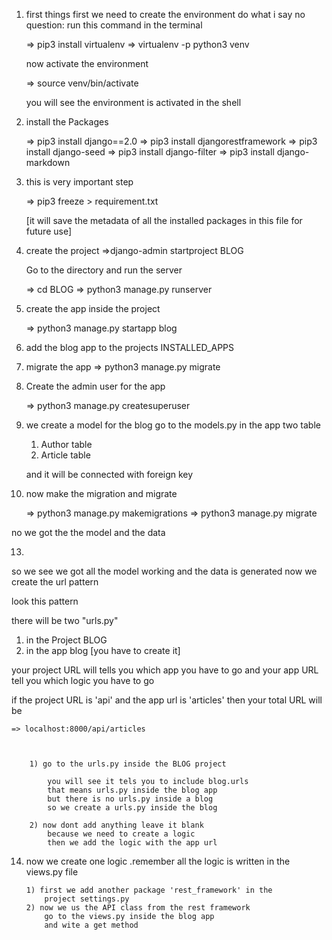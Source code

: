 1) first things first we need to create the environment
    do what i say no question:
    run this command in the terminal

    => pip3 install virtualenv
    => virtualenv -p python3 venv

    now activate the environment

    => source venv/bin/activate

    you will see the environment is activated in the shell

2) install the Packages

    => pip3 install django==2.0
    => pip3 install djangorestframework
    => pip3 install django-seed
    => pip3 install django-filter
    => pip3 install django-markdown

3) this is very important step

    => pip3 freeze > requirement.txt

    [it will save the metadata of all the installed packages in this file for future use]


4) create the project
    =>django-admin startproject BLOG

   Go to the directory and run the server

    => cd BLOG
    => python3 manage.py runserver

5) create the app inside the project

    => python3 manage.py startapp blog

6) add the blog app to the projects INSTALLED_APPS

7) migrate the app
    => python3 manage.py migrate

8) Create the admin user for the app

    => python3 manage.py createsuperuser

9) we create a model for the blog
    go to the models.py in the app
    two table
    1) Author table
    2) Article table

    and it will be connected with foreign key

10) now make the migration and migrate

    => python3 manage.py makemigrations
    => python3 manage.py migrate

no we got the the model and the data



13)

so we see we got all the model working and the data is generated
now we create the url pattern

look this pattern

there will be two "urls.py" 

1) in the Project BLOG
2) in the app blog [you have to create it]

your project URL will tells you which app you have to go
and your app URL tell you which logic you have to go
    
if the project URL is 'api'
and the app url is 'articles'
then your total URL will be

    => localhost:8000/api/articles

        

        1) go to the urls.py inside the BLOG project 

            you will see it tels you to include blog.urls
            that means urls.py inside the blog app
            but there is no urls.py inside a blog
            so we create a urls.py inside the blog 

        2) now dont add anything leave it blank 
            because we need to create a logic 
            then we add the logic with the app url


14) now we create  one logic .remember all the logic is written in the
    views.py file
    

        1) first we add another package 'rest_framework' in the 
            project settings.py
        2) now we us the API class from the rest framework 
            go to the views.py inside the blog app
            and wite a get method